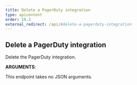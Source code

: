 ```yaml
---
title: Delete a PagerDuty integration
type: apicontent
order: 19.3
external_redirect: /api/#delete-a-pagerduty-integration
---
```


## Delete a PagerDuty integration

Delete the PagerDuty integration.

**ARGUMENTS**:

This endpoint takes no JSON arguments.

